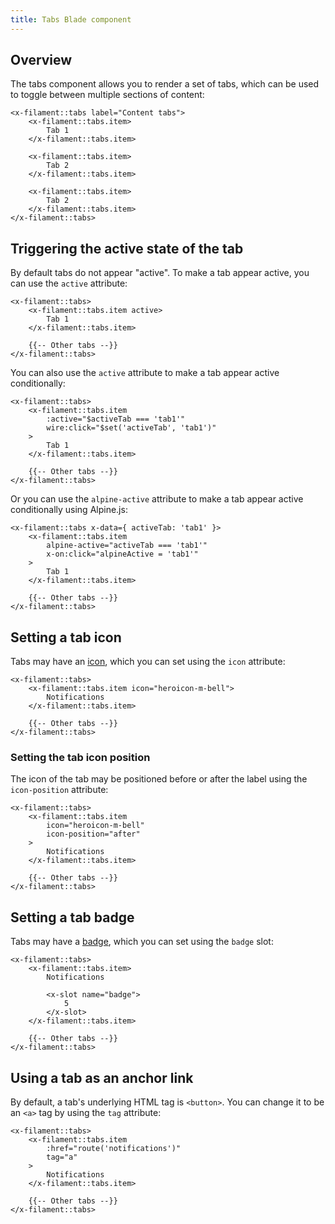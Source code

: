 ```yaml
---
title: Tabs Blade component
---
```


## Overview

The tabs component allows you to render a set of tabs, which can be used to toggle between multiple sections of content:

```blade
<x-filament::tabs label="Content tabs">
    <x-filament::tabs.item>
        Tab 1
    </x-filament::tabs.item>

    <x-filament::tabs.item>
        Tab 2
    </x-filament::tabs.item>

    <x-filament::tabs.item>
        Tab 2
    </x-filament::tabs.item>
</x-filament::tabs>
```

## Triggering the active state of the tab

By default tabs do not appear "active". To make a tab appear active, you can use the `active` attribute:

```blade
<x-filament::tabs>
    <x-filament::tabs.item active>
        Tab 1
    </x-filament::tabs.item>

    {{-- Other tabs --}}
</x-filament::tabs>
```

You can also use the `active` attribute to make a tab appear active conditionally:

```blade
<x-filament::tabs>
    <x-filament::tabs.item
        :active="$activeTab === 'tab1'"
        wire:click="$set('activeTab', 'tab1')"
    >
        Tab 1
    </x-filament::tabs.item>

    {{-- Other tabs --}}
</x-filament::tabs>
```

Or you can use the `alpine-active` attribute to make a tab appear active conditionally using Alpine.js:

```blade
<x-filament::tabs x-data={ activeTab: 'tab1' }>
    <x-filament::tabs.item
        alpine-active="activeTab === 'tab1'"
        x-on:click="alpineActive = 'tab1'"
    >
        Tab 1
    </x-filament::tabs.item>

    {{-- Other tabs --}}
</x-filament::tabs>
```

## Setting a tab icon

Tabs may have an [icon](https://blade-ui-kit.com/blade-icons?set=1#search), which you can set using the `icon` attribute:

```blade
<x-filament::tabs>
    <x-filament::tabs.item icon="heroicon-m-bell">
        Notifications
    </x-filament::tabs.item>

    {{-- Other tabs --}}
</x-filament::tabs>
```

### Setting the tab icon position

The icon of the tab may be positioned before or after the label using the `icon-position` attribute:

```blade
<x-filament::tabs>
    <x-filament::tabs.item
        icon="heroicon-m-bell"
        icon-position="after"
    >
        Notifications
    </x-filament::tabs.item>

    {{-- Other tabs --}}
</x-filament::tabs>
```

## Setting a tab badge

Tabs may have a [badge](badge), which you can set using the `badge` slot:

```blade
<x-filament::tabs>
    <x-filament::tabs.item>
        Notifications

        <x-slot name="badge">
            5
        </x-slot>
    </x-filament::tabs.item>

    {{-- Other tabs --}}
</x-filament::tabs>
```

## Using a tab as an anchor link

By default, a tab's underlying HTML tag is `<button>`. You can change it to be an `<a>` tag by using the `tag` attribute:

```blade
<x-filament::tabs>
    <x-filament::tabs.item
        :href="route('notifications')"
        tag="a"
    >
        Notifications
    </x-filament::tabs.item>

    {{-- Other tabs --}}
</x-filament::tabs>
```
